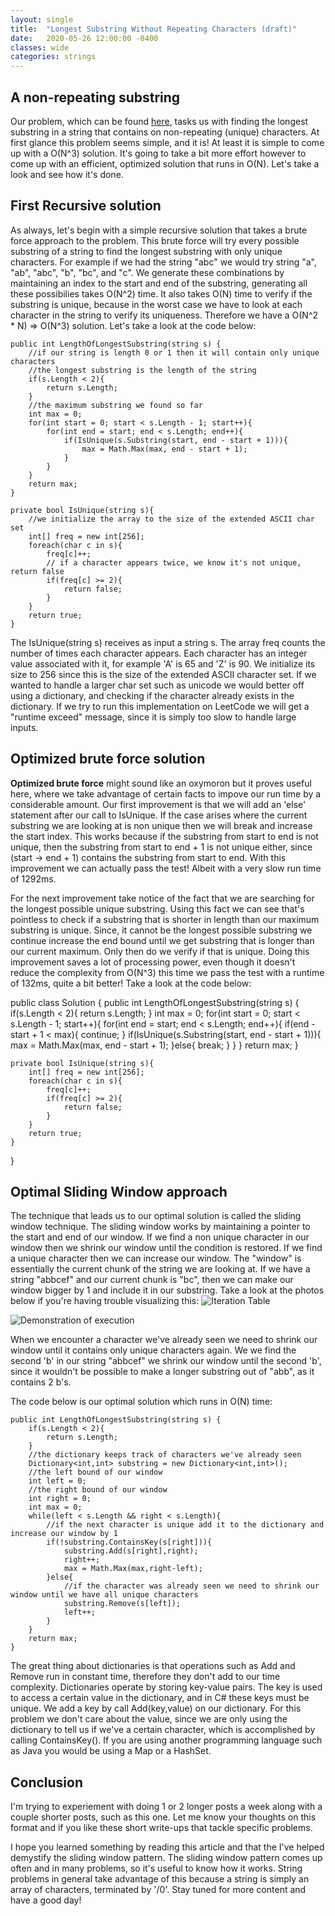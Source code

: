 ```yaml
---
layout: single
title:  "Longest Substring Without Repeating Characters (draft)"
date:   2020-05-26 12:00:00 -0400
classes: wide
categories: strings
---
```


## A non-repeating substring
Our problem, which can be found [here](https://leetcode.com/problems/longest-substring-without-repeating-characters/submissions/), tasks us with finding the longest substring in a string that contains on non-repeating (unique) characters. At first glance this problem seems simple, and it is! At least it is simple to come up with a O(N^3) solution. It's going to take a bit more effort however to come up with an efficient, optimized solution that runs in O(N). Let's take a look and see how it's done.

## First Recursive solution

As always, let's begin with a simple recursive solution that takes a brute force approach to the problem. This brute force will try every possible substring of a string to find the longest substring with only unique characters. For example if we had the string "abc" we would try string "a", "ab", "abc", "b", "bc", and "c". We generate these combinations by maintaining an index to the start and end of the substring, generating all these possibilies takes O(N^2) time. It also takes O(N) time to verify if the substring is unique, because in the worst case we have to look at each character in the string to verify its uniqueness. Therefore we have a O(N^2 * N) => O(N^3) solution. Let's take a look at the code below:

    public int LengthOfLongestSubstring(string s) {
        //if our string is length 0 or 1 then it will contain only unique characters
        //the longest substring is the length of the string
        if(s.Length < 2){
            return s.Length;
        }
        //the maximum substring we found so far
        int max = 0;
        for(int start = 0; start < s.Length - 1; start++){
            for(int end = start; end < s.Length; end++){
                if(IsUnique(s.Substring(start, end - start + 1))){
                    max = Math.Max(max, end - start + 1);
                }
            }
        }
        return max;
    }

    private bool IsUnique(string s){
        //we initialize the array to the size of the extended ASCII char set
        int[] freq = new int[256];
        foreach(char c in s){
            freq[c]++;
            // if a character appears twice, we know it's not unique, return false
            if(freq[c] >= 2){
                return false;
            }
        }
        return true;
    }

The IsUnique(string s) receives as input a string s. The array freq counts the number of times each character appears. Each character has an integer value associated with it, for example 'A' is 65 and 'Z' is 90. We initialize its size to 256 since this is the size of the extended ASCII character set. If we wanted to handle a larger char set such as unicode we would better off using a dictionary, and checking if the character already exists in the dictionary. If we try to run this implementation on LeetCode we will get a "runtime exceed" message, since it is simply too slow to handle large inputs.

## Optimized brute force solution

**Optimized brute force** might sound like an oxymoron but it proves useful here, where we take advantage of certain facts to impove our run time by a considerable amount. Our first improvement is that we will add an 'else' statement after our call to IsUnique. If the case arises where the current substring we are looking at is non unique then we will break and increase the start index. This works because if the substring from start to end is not unique, then the substring from start to end + 1 is not unique either, since (start -> end + 1) contains the substring from start to end. With this improvement we can actually pass the test! Albeit with a very slow run time of 1292ms.

For the next improvement take notice of the fact that we are searching for the longest possible unique substring. Using this fact we can see that's pointless to check if a substring that is shorter in length than our maximum substring is unique. Since, it cannot be the longest possible substring we continue increase the end bound until we get substring that is longer than our current maximum. Only then do we verify if that is unique. Doing this improvement saves a lot of processing power, even though it doesn't reduce the complexity from O(N^3) this time we pass the test with a runtime of 132ms, quite a bit better! Take a look at the code below:

public class Solution {
    public int LengthOfLongestSubstring(string s) {
        if(s.Length < 2){
            return s.Length;
        }
        int max = 0;
        for(int start = 0; start < s.Length - 1; start++){
            for(int end = start; end < s.Length; end++){
                if(end - start + 1 < max){
                    continue;
                }
                if(IsUnique(s.Substring(start, end - start + 1))){
                    max = Math.Max(max, end - start + 1);
                }else{
                    break;
                }
            }
        }
        return max;
    }
    
    private bool IsUnique(string s){
        int[] freq = new int[256];
        foreach(char c in s){
            freq[c]++;
            if(freq[c] >= 2){
                return false;
            }
        }
        return true;
    }
}

## Optimal Sliding Window approach
The technique that leads us to our optimal solution is called the sliding window technique. The sliding window works by maintaining a pointer to the start and end of our window. If we find a non unique character in our window then we shrink our window until the condition is restored. If we find a unique character then we can increase our window. The "window" is essentially the current chunk of the string we are looking at. If we have a string "abbcef" and our current chunk is "bc", then we can make our window bigger by 1 and include it in our substring. Take a look at the photos below if you're having trouble visualizing this:
![Iteration Table]({{site.baseurl}}/assets/Images/LNRS/p-1.jpg)

![Demonstration of execution]({{site.baseurl}}/assets/Images/LNRS/p-2.jpg)

When we encounter a character we've already seen we need to shrink our window until it contains only unique characters again. We we find the second 'b' in our string "abbcef" we shrink our window until the second 'b', since it wouldn't be possible to make a longer substring out of "abb", as it contains 2 b's.

The code below is our optimal solution which runs in O(N) time:


    public int LengthOfLongestSubstring(string s) {
        if(s.Length < 2){
            return s.Length;
        }
        //the dictionary keeps track of characters we've already seen
        Dictionary<int,int> substring = new Dictionary<int,int>();
        //the left bound of our window
        int left = 0;
        //the right bound of our window
        int right = 0;
        int max = 0;
        while(left < s.Length && right < s.Length){
            //if the next character is unique add it to the dictionary and increase our window by 1
            if(!substring.ContainsKey(s[right])){
                substring.Add(s[right],right);
                right++;
                max = Math.Max(max,right-left);
            }else{
                //if the character was already seen we need to shrink our window until we have all unique characters
                substring.Remove(s[left]);
                left++;
            }
        }
        return max;
    }

The great thing about dictionaries is that operations such as Add and Remove run in constant time, therefore they don't add to our time complexity. Dictionaries operate by storing key-value pairs. The key is used to access a certain value in the dictionary, and in C# these keys must be unique. We add a key by call Add(key,value) on our dictionary. For this problem we don't care about the value, since we are only using the dictionary to tell us if we've a certain character, which is accomplished by calling ContainsKey(). If you are using another programming language such as Java you would be using a Map or a HashSet.

## Conclusion
I'm trying to experiement with doing 1 or 2 longer posts a week along with a couple shorter posts, such as this one. Let me know your thoughts on this format and if you like these short write-ups that tackle specific problems.

I hope you learned something by reading this article and that the I've helped demystify the sliding window pattern. The sliding window pattern comes up often and in many problems, so it's useful to know how it works. String problems in general take advantage of this because a string is simply an array of characters, terminated by '/0'. Stay tuned for more content and have a good day!